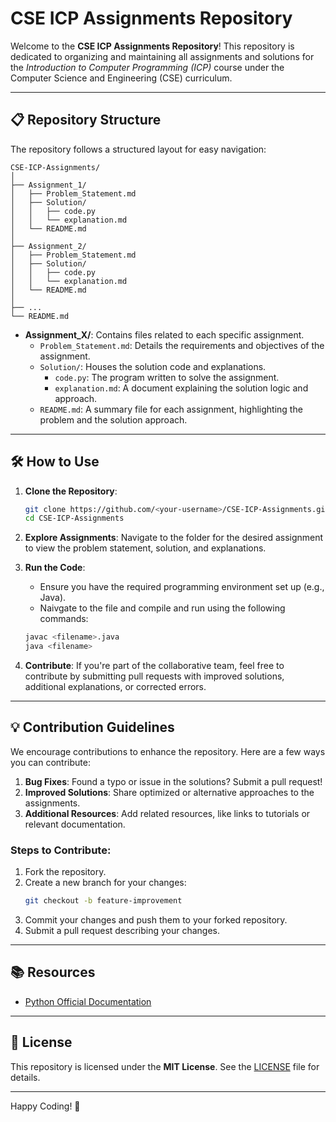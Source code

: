 # CSE ICP Assignments Repository

Welcome to the **CSE ICP Assignments Repository**! This repository is dedicated to organizing and maintaining all assignments and solutions for the *Introduction to Computer Programming (ICP)* course under the Computer Science and Engineering (CSE) curriculum.

---

## 📋 Repository Structure

The repository follows a structured layout for easy navigation:

```
CSE-ICP-Assignments/
│
├── Assignment_1/
│   ├── Problem_Statement.md
│   ├── Solution/
│   │   ├── code.py
│   │   └── explanation.md
│   └── README.md
│
├── Assignment_2/
│   ├── Problem_Statement.md
│   ├── Solution/
│   │   ├── code.py
│   │   └── explanation.md
│   └── README.md
│
├── ...
└── README.md
```

- **Assignment_X/**: Contains files related to each specific assignment.
  - `Problem_Statement.md`: Details the requirements and objectives of the assignment.
  - `Solution/`: Houses the solution code and explanations.
    - `code.py`: The program written to solve the assignment.
    - `explanation.md`: A document explaining the solution logic and approach.
  - `README.md`: A summary file for each assignment, highlighting the problem and the solution approach.

---

## 🛠 How to Use

1. **Clone the Repository**:
   ```bash
   git clone https://github.com/<your-username>/CSE-ICP-Assignments.git
   cd CSE-ICP-Assignments
   ```

2. **Explore Assignments**:
   Navigate to the folder for the desired assignment to view the problem statement, solution, and explanations.

3. **Run the Code**:
   - Ensure you have the required programming environment set up (e.g., Java).
   - Naivgate to the file and compile and run using the following commands:
   ```bash
   javac <filename>.java
   java <filename>
   ````

4. **Contribute**:
   If you're part of the collaborative team, feel free to contribute by submitting pull requests with improved solutions, additional explanations, or corrected errors.

---

## 💡 Contribution Guidelines

We encourage contributions to enhance the repository. Here are a few ways you can contribute:

1. **Bug Fixes**: Found a typo or issue in the solutions? Submit a pull request!
2. **Improved Solutions**: Share optimized or alternative approaches to the assignments.
3. **Additional Resources**: Add related resources, like links to tutorials or relevant documentation.

### Steps to Contribute:
1. Fork the repository.
2. Create a new branch for your changes:
   ```bash
   git checkout -b feature-improvement
   ```
3. Commit your changes and push them to your forked repository.
4. Submit a pull request describing your changes.

---

## 📚 Resources

- [Python Official Documentation](https://docs.python.org/3/)
---

## 🔗 License

This repository is licensed under the **MIT License**. See the [LICENSE](LICENSE) file for details.

---

Happy Coding! 🚀
